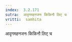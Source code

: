 ```yaml
---
index:  3.2.171
sutra:  आदृगमहनजनः किकिनौ लिट् च
vritti:  samhita 
---
```


आदृगमहनजनः किकिनौ लिट् च


